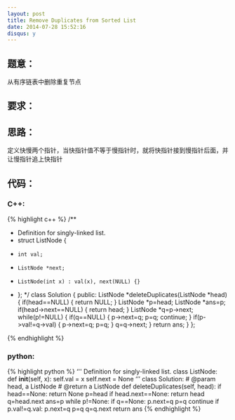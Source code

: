 ```yaml
---
layout: post
title: Remove Duplicates from Sorted List
date: 2014-07-28 15:52:16
disqus: y
---
```


## 题意：
从有序链表中删除重复节点

## 要求：


## 思路：
定义快慢两个指针，当快指针值不等于慢指针时，就将快指针接到慢指针后面，并让慢指针追上快指针

## 代码：

### C++:

{% highlight c++ %}
/**
 * Definition for singly-linked list.
 * struct ListNode {
 *     int val;
 *     ListNode *next;
 *     ListNode(int x) : val(x), next(NULL) {}
 * };
 */
class Solution {
public:
    ListNode *deleteDuplicates(ListNode *head) {
        if(head==NULL)
        {
            return NULL;
        }
        ListNode *p=head;
        ListNode *ans=p;
        if(head->next==NULL)
        {
            return head;
        }
        ListNode *q=p->next;
        while(p!=NULL)
        {
            if(q==NULL)
            {
                p->next=q;
                p=q;
                continue;
            }
            if(p->val!=q->val)
            {
                p->next=q;
                p=q;
            }
            q=q->next;
        }
        return ans;
    }
};


 {% endhighlight %}
### python:

{% highlight python %}
‘''
 Definition for singly-linked list.
 class ListNode:
     def __init__(self, x):
         self.val = x
         self.next = None
‘’’
class Solution:
    # @param head, a ListNode
    # @return a ListNode
    def deleteDuplicates(self, head):
        if head==None:
            return None
        p=head
        if head.next==None:
            return head
        q=head.next
        ans=p
        while p!=None:
            if q==None:
                p.next=q
                p=q
                continue
            if p.val!=q.val:
                p.next=q
                p=q
            q=q.next
        return ans
 {% endhighlight %}
